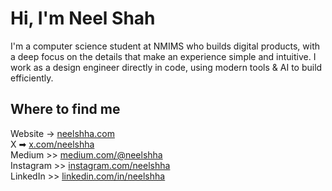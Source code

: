 <h1>Hi, I'm Neel Shah</h1>
<p>I'm a computer science student at NMIMS who builds digital products, with a deep focus on the details that make an experience simple and intuitive. I work as a design engineer directly in code, using modern tools & AI to build efficiently.</p>
<h2>Where to find me</h2>
<ul style="list-style-type: none; padding-left: 0;">
    <li>Website → <a target="_blank" href="https://www.neelshha.com/">neelshha.com</a></li>
    <li>X ➡︎ <a target="_blank" href="https://x.com/neelshha">x.com/neelshha</a></li>
    <li>Medium >> <a target="_blank" href="https://medium.com/@neelshha">medium.com/@neelshha</a></li>
    <li>Instagram >> <a target="_blank" href="https://www.instagram.com/neelshha">instagram.com/neelshha</a></li>
    <li>LinkedIn >> <a target="_blank" href="https://www.linkedin.com/in/neelshha">linkedin.com/in/neelshha</a></li>
</ul>
